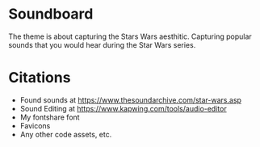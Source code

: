 <!-- Your screenshot goes here-->


# Soundboard
<!-- tell me something about it-->
The theme is about capturing the Stars Wars aesthitic. Capturing popular sounds that you would hear during the Star Wars series. 

# Citations
* Found sounds at https://www.thesoundarchive.com/star-wars.asp
* Sound Editing at https://www.kapwing.com/tools/audio-editor
* My fontshare font
* Favicons
* Any other code assets, etc. 



